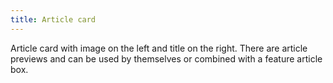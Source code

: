 ```yaml
---
title: Article card
---  
```


Article card with image on the left and title on the right. There are article previews and can be used by themselves or combined with a feature article box.